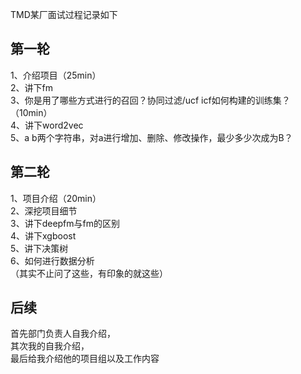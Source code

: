 TMD某厂面试过程记录如下  

## 第一轮
1、介绍项目（25min）  
2、讲下fm  
3、你是用了哪些方式进行的召回？协同过滤/ucf icf如何构建的训练集？（10min）  
4、讲下word2vec  
5、a b两个字符串，对a进行增加、删除、修改操作，最少多少次成为B？  

## 第二轮
1、项目介绍（20min）  
2、深挖项目细节  
3、讲下deepfm与fm的区别  
4、讲下xgboost  
5、讲下决策树  
6、如何进行数据分析  
（其实不止问了这些，有印象的就这些）  

## 后续
首先部门负责人自我介绍，  
其次我的自我介绍，  
最后给我介绍他的项目组以及工作内容  
